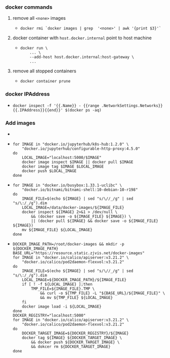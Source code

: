 ### docker commands

1. remove all `<none>` images
    + ```shell
      docker rmi `docker images | grep  '<none>' | awk '{print $3}'`
      ```
2. docker container with `host.docker.internal` point to host machine
    + ```shell
      docker run \
          ... \
          --add-host host.docker.internal:host-gateway \
          ...
      ```
3. remove all stopped containers
    + ```shell
      docker container prune
      ```
### docker IPAddress 
* ```shell
  docker inspect -f '{{.Name}} - {{range .NetworkSettings.Networks}}{{.IPAddress}}{{end}}' $(docker ps -aq)
  ``` 

### Add images
* 
* ```shell
  for IMAGE in "docker.io/jupyterhub/k8s-hub:1.2.0" \
      "docker.io/jupyterhub/configurable-http-proxy:4.5.0"
  do
      LOCAL_IMAGE="localhost:5000/$IMAGE"
      docker image inspect $IMAGE || docker pull $IMAGE
      docker image tag $IMAGE $LOCAL_IMAGE
      docker push $LOCAL_IMAGE
  done
  ```
* ```shell
  for IMAGE in "docker.io/busybox:1.33.1-uclibc" \
      "docker.io/bitnami/bitnami-shell:10-debian-10-r198"
  do
      IMAGE_FILE=$(echo ${IMAGE} | sed "s/\//_/g" | sed "s/\:/_/g").dim
      LOCAL_IMAGE=/data/docker-images/${IMAGE_FILE}
      docker inspect ${IMAGE} 2>&1 > /dev/null \
          && (docker save -o ${IMAGE_FILE} ${IMAGE}) \
          || (docker pull ${IMAGE} && docker save -o ${IMAGE_FILE} ${IMAGE})
      mv ${IMAGE_FILE} ${LOCAL_IMAGE}
  done 
  ```
* ```shell
  DOCKER_IMAGE_PATH=/root/docker-images && mkdir -p ${DOCKER_IMAGE_PATH}
  BASE_URL="https://resource.static.zjvis.net/docker-images"
  for IMAGE in "docker.io/calico/apiserver:v3.21.2" \
      "docker.io/calico/pod2daemon-flexvol:v3.21.2"
  do
      IMAGE_FILE=$(echo ${IMAGE} | sed "s/\//_/g" | sed "s/\:/_/g").dim
      LOCAL_IMAGE=${DOCKER_IMAGE_PATH}/${IMAGE_FILE}
      if [ ! -f ${LOCAL_IMAGE} ];then
          TMP_FILE=${IMAGE_FILE}.TMP \
              && curl -o ${TMP_FILE} -L "${BASE_URL}/${IMAGE_FILE}" \
              && mv ${TMP_FILE} ${LOCAL_IMAGE}
      fi
      docker image load -i ${LOCAL_IMAGE}
  done
  DOCKER_REGISTRY="localhost:5000"
  for IMAGE in "docker.io/calico/apiserver:v3.21.2" \
      "docker.io/calico/pod2daemon-flexvol:v3.21.2"
  do
      DOCKER_TARGET_IMAGE=${DOCKER_REGISTRY}/${IMAGE}
      docker tag ${IMAGE} ${DOCKER_TARGET_IMAGE} \
          && docker push ${DOCKER_TARGET_IMAGE} \
          && dokcer rm ${DOCKER_TARGET_IMAGE}
  done
  ```
